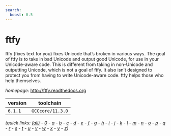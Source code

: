 ```yaml
---
search:
  boost: 0.5
---
```

# ftfy

ftfy (fixes text for you) fixes Unicode that’s broken in various ways. The goal of ftfy is to take in bad Unicode and output good Unicode, for use in your Unicode-aware code. This is different from taking in non-Unicode and outputting Unicode, which is not a goal of ftfy. It also isn’t designed to protect you from having to write Unicode-aware code. ftfy helps those who help themselves.

*homepage*: <http://ftfy.readthedocs.org>

version | toolchain
--------|----------
``6.1.1`` | ``GCCcore/11.3.0``


*(quick links: [(all)](../index.md) - [0](../0/index.md) - [a](../a/index.md) - [b](../b/index.md) - [c](../c/index.md) - [d](../d/index.md) - [e](../e/index.md) - [f](../f/index.md) - [g](../g/index.md) - [h](../h/index.md) - [i](../i/index.md) - [j](../j/index.md) - [k](../k/index.md) - [l](../l/index.md) - [m](../m/index.md) - [n](../n/index.md) - [o](../o/index.md) - [p](../p/index.md) - [q](../q/index.md) - [r](../r/index.md) - [s](../s/index.md) - [t](../t/index.md) - [u](../u/index.md) - [v](../v/index.md) - [w](../w/index.md) - [x](../x/index.md) - [y](../y/index.md) - [z](../z/index.md))*

